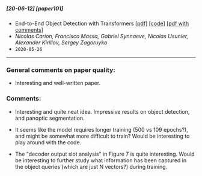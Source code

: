 ##### [20-06-12] [paper101]
- End-to-End Object Detection with Transformers [[pdf]](https://arxiv.org/abs/2005.12872) [[code]](https://github.com/facebookresearch/detr) [[pdf with comments]](https://github.com/fregu856/papers/blob/master/commented_pdfs/End-to-End%20Object%20Detection%20with%20Transformers.pdf)
- *Nicolas Carion, Francisco Massa, Gabriel Synnaeve, Nicolas Usunier, Alexander Kirillov, Sergey Zagoruyko*
- `2020-05-26`

****

### General comments on paper quality:
- Interesting and well-written paper.

### Comments:
- Interesting and quite neat idea. Impressive results on object detection, and panoptic segmentation.

- It seems like the model requires longer training (500 vs 109 epochs?), and might be somewhat more difficult to train? Would be interesting to play around with the code.

- The "decoder output slot analysis" in Figure 7 is quite interesting. Would be interesting to further study what information has been captured in the object queries (which are just N vectors?) during training.
